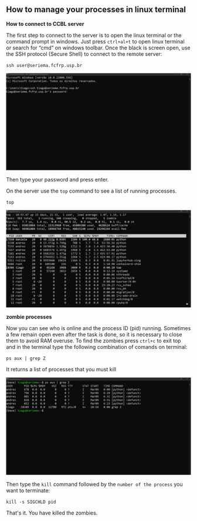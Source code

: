 ## How to manage your processes in linux terminal

**How to connect to CCBL server**

The first step to connect to the server is to open the linux terminal or the command prompt in windows. Just press `ctrl+al+t` to open linux terminal or search for “cmd” on windows toolbar. Once the black is screen open, use the SSH protocol (Secure Shell) to connect to the remote server:

```
ssh user@seriema.fcfrp.usp.br 

```
![Example of command prompt](img/term/cmd.jpeg)

Then type your password and press enter.

On the server use the `top` command to see a list of running processes.

```
top
```

![Top command](img/term/top.png)

**zombie processes**

Now you can see who is online and the process ID (pid) running. Sometimes a few remain open even after the task is done, so it is necessary to close them to avoid RAM overuse. To find the zombies press `ctrl+c` to exit top and in the terminal type the following combination of comands on terminal:

```
ps aux | grep Z
```
It returns a list of processes that you must kill

![Zombie list](img/term/zombie.png)

Then type the `kill` command followed by the `number of the process` you want to terminate:

```
kill -s SIGCHLD pid
```

That's it. You have killed the zombies.
